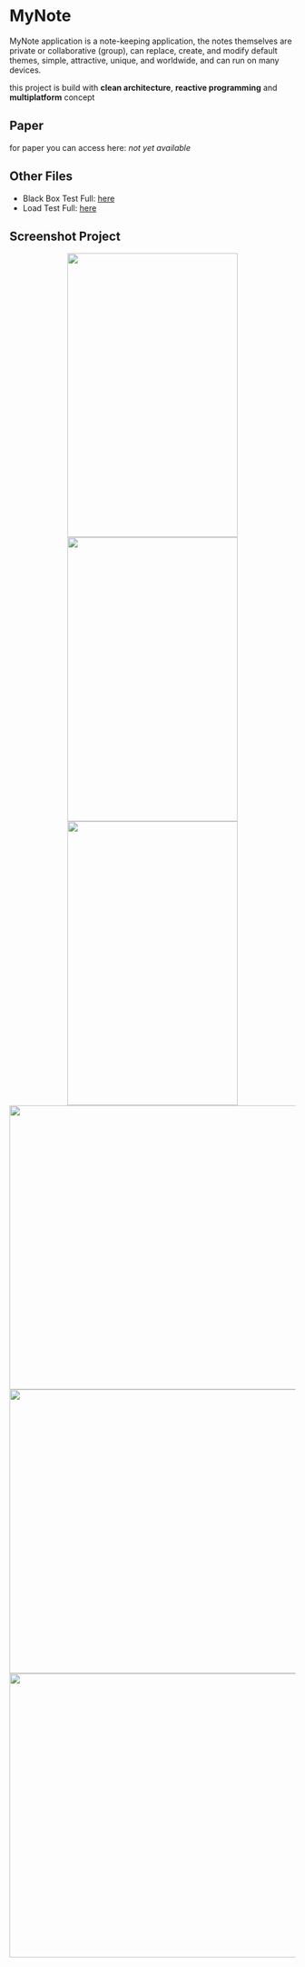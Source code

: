 # MyNote
MyNote application is a note-keeping application, the notes themselves are private or collaborative (group), can replace, create, and modify default themes, simple, attractive, unique, and worldwide, and can run on many devices.

this project is build with **clean architecture**, **reactive programming** and **multiplatform** concept
## Paper
for paper you can access here: _not yet available_
## Other Files
- Black Box Test Full: [here](https://drive.google.com/file/d/1yNdIN9lPQv_lDMCxHYt-5Obs59unb2IH/view?usp=sharing)
- Load Test Full: [here](https://drive.google.com/file/d/1u9RmVe60cxs7DKjjG81PlkmH-2vushGv/view?usp=sharing)

## Screenshot Project
<p align='center'>
  <img src='https://github.com/Noob-programmer155/MyNote0.1/assets/68941228/3d9bf639-eea6-485c-82fe-9325a47f3dd5' style="width:300px;height:500px"/>
  <img src='https://github.com/Noob-programmer155/MyNote0.1/assets/68941228/b0496a6c-8af0-42e8-97a7-571fa5c511db' style="width:300px;height:500px"/>
  <img src='https://github.com/Noob-programmer155/MyNote0.1/assets/68941228/fd7d82d9-7c86-4a15-91a1-f9f130cd70b0' style="width:300px;height:500px"/>
  <img src='https://github.com/Noob-programmer155/MyNote0.1/assets/68941228/3328befd-7f85-4bbf-a934-7b7841e39b3b' style="width:900px;height:500px"/>
  <img src='https://github.com/Noob-programmer155/MyNote0.1/assets/68941228/943d8175-8238-40b5-8d5c-743e26f1460f' style="width:900px;height:500px"/>
  <img src='https://github.com/Noob-programmer155/MyNote0.1/assets/68941228/35c21b30-ce88-4e86-8ab5-a0551d4dfe34' style="width:900px;height:500px"/>
</p>
